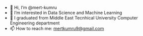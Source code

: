 - 👋 Hi, I’m @mert-kumru
- 👀 I’m interested in Data Science and Machine Learning
- 🌱 I graduated from Middle East Tecnhical University Computer Engineering department
- 📫 How to reach me: mertkumru9@gmail.com


<!---
mert-kumru/mert-kumru is a ✨ special ✨ repository because its `README.md` (this file) appears on your GitHub profile.
You can click the Preview link to take a look at your changes.
--->

